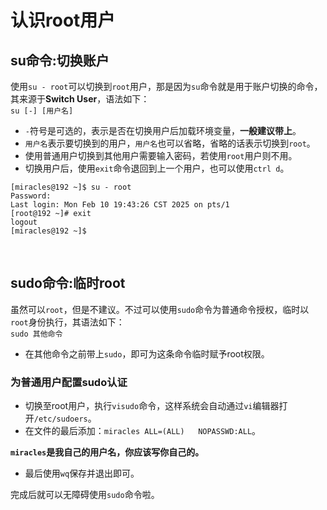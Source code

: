 # 认识root用户
## su命令:切换账户
使用`su - root`可以切换到`root`用户，那是因为`su`命令就是用于账户切换的命令，其来源于**Switch User**，语法如下：  
`su [-] [用户名]`
- `-`符号是可选的，表示是否在切换用户后加载环境变量，**一般建议带上**。
- `用户名`表示要切换到的用户，`用户名`也可以省略，省略的话表示切换到`root`。
- 使用普通用户切换到其他用户需要输入密码，若使用`root`用户则不用。
- 切换用户后，使用`exit`命令退回到上一个用户，也可以使用`ctrl d`。
```
[miracles@192 ~]$ su - root
Password: 
Last login: Mon Feb 10 19:43:26 CST 2025 on pts/1
[root@192 ~]# exit
logout
[miracles@192 ~]$ 
```
<br>

## sudo命令:临时root
虽然可以`root`，但是不建议。不过可以使用`sudo`命令为普通命令授权，临时以`root`身份执行，其语法如下：  
`sudo 其他命令`
- 在其他命令之前带上`sudo`，即可为这条命令临时赋予root权限。
### 为普通用户配置sudo认证
- 切换至root用户，执行`visudo`命令，这样系统会自动通过`vi`编辑器打开`/etc/sudoers`。
- 在文件的最后添加：`miracles ALL=(ALL)   NOPASSWD:ALL`。

**`miracles`是我自己的用户名，你应该写你自己的。**
- 最后使用`wq`保存并退出即可。

完成后就可以无障碍使用`sudo`命令啦。